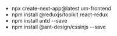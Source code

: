 - npx create-next-app@latest um-frontend
- npm install @reduxjs/toolkit react-redux
- npm install antd --save
- npm install @ant-design/cssinjs --save
